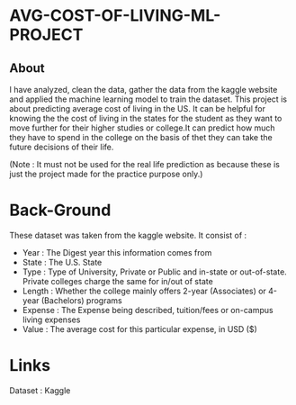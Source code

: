 <h1>AVG-COST-OF-LIVING-ML-PROJECT</h1>

<h2>About</h2>
<p> I have analyzed, clean the data, gather the data from the kaggle website and applied the machine learning model to train the dataset.
This project is about predicting average cost of living in the US. It can be helpful for knowing the the cost of living in the states for the student as they want to 
move further for their higher studies or college.It can predict how much they have to spend in the college on the basis of thet they can take the future decisions of their life.</p>
<p>(Note : It must not be used for the real life prediction as because these is just the project made for the practice purpose only.)</p>

<h1>Back-Ground</h1>
<p>These dataset was taken from the kaggle website. It consist of :</p>

- Year : The Digest year this information comes from
- State : The U.S. State
- Type : Type of University, Private or Public and in-state or out-of-state. Private colleges charge the same for in/out of state
- Length : Whether the college mainly offers 2-year (Associates) or 4-year (Bachelors) programs
- Expense : The Expense being described, tuition/fees or on-campus living expenses
- Value : The average cost for this particular expense, in USD ($)

<h1>Links</h1>
Dataset : <a href:"https://www.kaggle.com/datasets/kfoster150/avg-cost-of-undergrad-college-by-state"> Kaggle </a>

